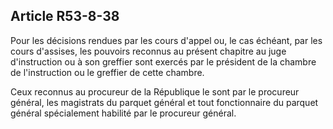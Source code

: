 Article R53-8-38
----
Pour les décisions rendues par les cours d'appel ou, le cas échéant, par les
cours d'assises, les pouvoirs reconnus au présent chapitre au juge d'instruction
ou à son greffier sont exercés par le président de la chambre de l'instruction
ou le greffier de cette chambre.

Ceux reconnus au procureur de la République le sont par le procureur général,
les magistrats du parquet général et tout fonctionnaire du parquet général
spécialement habilité par le procureur général.

